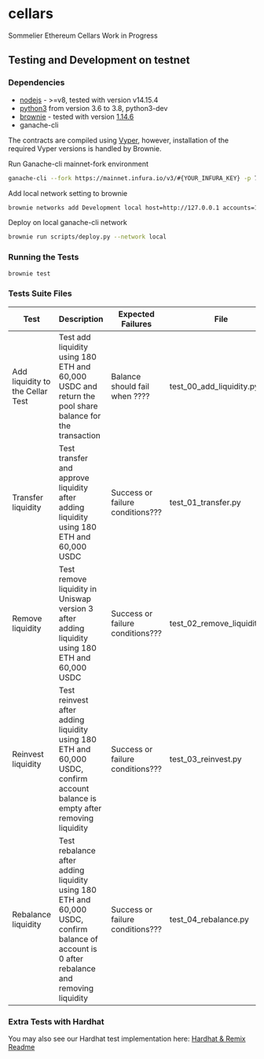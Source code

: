 # cellars
Sommelier Ethereum Cellars Work in Progress

## Testing and Development on testnet

### Dependencies
* [nodejs](https://nodejs.org/en/download/) - >=v8, tested with version v14.15.4
* [python3](https://www.python.org/downloads/release/python-368/) from version 3.6 to 3.8, python3-dev
* [brownie](https://github.com/iamdefinitelyahuman/brownie) - tested with version [1.14.6](https://github.com/eth-brownie/brownie/releases/tag/v1.14.6)
* ganache-cli

The contracts are compiled using [Vyper](https://github.com/vyperlang/vyper), however, installation of the required Vyper versions is handled by Brownie.

Run Ganache-cli mainnet-fork environment

```bash
ganache-cli --fork https://mainnet.infura.io/v3/#{YOUR_INFURA_KEY} -p 7545
```

Add local network setting to brownie

```bash
brownie networks add Development local host=http://127.0.0.1 accounts=10 evm_version=istanbul fork=mainnet port=7545 mnemonic=brownie cmd=ganache-cli timeout=300
```

Deploy on local ganache-cli network

```bash
brownie run scripts/deploy.py --network local
```

### Running the Tests
```bash
brownie test
```

### Tests Suite Files
|Test | Description | Expected Failures | File | 
| --- | --- | --- | --- |
|Add liquidity to the Cellar Test | Test add liquidity using 180 ETH and 60,000 USDC and return the pool share balance for the transaction | Balance should fail when ???? | test_00_add_liquidity.py |
|Transfer liquidity | Test transfer and approve liquidity after adding liquidity using 180 ETH and 60,000 USDC | Success or failure conditions??? | test_01_transfer.py |
|Remove liquidity | Test remove liquidity in Uniswap version 3 after adding liquidity using 180 ETH and 60,000 USDC | Success or failure conditions??? | test_02_remove_liquidity.py |
|Reinvest liquidity | Test reinvest after adding liquidity using 180 ETH and 60,000 USDC, confirm account balance is empty after removing liquidity | Success or failure conditions??? | test_03_reinvest.py |
|Rebalance liquidity | Test rebalance after adding liquidity using 180 ETH and 60,000 USDC, confirm balance of account is 0 after rebalance and removing liquidity | Success or failure conditions??? | test_04_rebalance.py |



### Extra Tests with Hardhat
You may also see our Hardhat test implementation here: [Hardhat & Remix Readme](extras/hardhat/hardhat.md)
